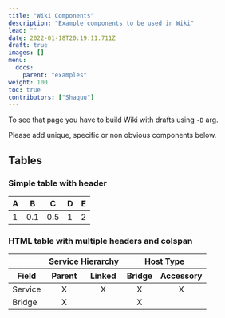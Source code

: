 ```yaml
---
title: "Wiki Components"
description: "Example components to be used in Wiki"
lead: ""
date: 2022-01-18T20:19:11.711Z
draft: true
images: []
menu:
  docs:
    parent: "examples"
weight: 100
toc: true
contributors: ["Shaquu"]
---
```


To see that page you have to build Wiki with drafts using `-D` arg.

Please add unique, specific or non obvious components below.

## Tables

### Simple table with header

| A   | B   | C   | D   | E   |
| --- | --- | --- | --- | --- |
| 1   | 0.1 | 0.5 | 1   | 2   |

### HTML table with multiple headers and colspan

<table>
<thead>
  <tr>
    <th></th>
    <th colspan="2" style="text-align:center;">Service Hierarchy</th>
    <th colspan="2" style="text-align:center;">Host Type</th>
  </tr>
  <tr>
    <th>Field</th>
    <th style="text-align:center;">Parent</th>
    <th style="text-align:center;">Linked</th>
    <th style="text-align:center;">Bridge</th>
    <th style="text-align:center;">Accessory</th>
  </tr>
</thead>
<tbody>
  <tr>
    <td>Service</td>
    <td style="text-align:center;">X</td>
    <td style="text-align:center;">X</td>
    <td style="text-align:center;">X</td>
    <td style="text-align:center;">X</td>
  </tr>
  <tr>
    <td>Bridge</td>
    <td style="text-align:center;">X</td>
    <td style="text-align:center;"></td>
    <td style="text-align:center;">X</td>
    <td style="text-align:center;"></td>
  </tr>
</tbody>
</table>
